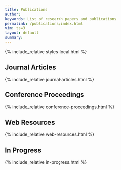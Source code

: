 ```yaml
---
title: Publications
author: 
keywords: List of research papers and publications
permalink: /publications/index.html
vim: ts=3
layout: default
summary: 
---
```


{% include_relative styles-local.html %}

<a name="papers"></a>

## Journal Articles ##

{% include_relative journal-articles.html %}



## Conference Proceedings ##

{% include_relative conference-proceedings.html %}



## Web Resources ##

{% include_relative web-resources.html %}



## In Progress ##

{% include_relative in-progress.html %}


<div style="height:300px"></div>



